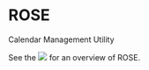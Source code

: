 # ROSE
Calendar Management Utility

See the ![](https://github.com/riversdev0/ROSE/wiki) for an overview of ROSE.

